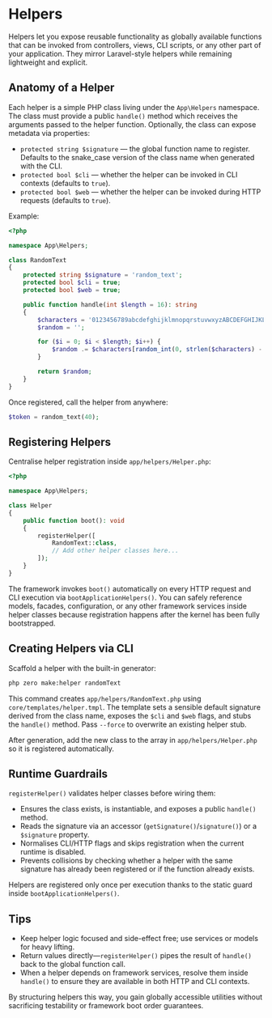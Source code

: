 # Helpers

Helpers let you expose reusable functionality as globally available functions that can be invoked from controllers, views, CLI scripts, or any other part of your application. They mirror Laravel-style helpers while remaining lightweight and explicit.

## Anatomy of a Helper

Each helper is a simple PHP class living under the `App\Helpers` namespace. The class must provide a public `handle()` method which receives the arguments passed to the helper function. Optionally, the class can expose metadata via properties:

- `protected string $signature` — the global function name to register. Defaults to the snake_case version of the class name when generated with the CLI.
- `protected bool $cli` — whether the helper can be invoked in CLI contexts (defaults to `true`).
- `protected bool $web` — whether the helper can be invoked during HTTP requests (defaults to `true`).

Example:

```php
<?php

namespace App\Helpers;

class RandomText
{
    protected string $signature = 'random_text';
    protected bool $cli = true;
    protected bool $web = true;

    public function handle(int $length = 16): string
    {
        $characters = '0123456789abcdefghijklmnopqrstuvwxyzABCDEFGHIJKLMNOPQRSTUVWXYZ';
        $random = '';

        for ($i = 0; $i < $length; $i++) {
            $random .= $characters[random_int(0, strlen($characters) - 1)];
        }

        return $random;
    }
}
```

Once registered, call the helper from anywhere:

```php
$token = random_text(40);
```

## Registering Helpers

Centralise helper registration inside `app/helpers/Helper.php`:

```php
<?php

namespace App\Helpers;

class Helper
{
    public function boot(): void
    {
        registerHelper([
            RandomText::class,
            // Add other helper classes here...
        ]);
    }
}
```

The framework invokes `boot()` automatically on every HTTP request and CLI execution via `bootApplicationHelpers()`. You can safely reference models, facades, configuration, or any other framework services inside helper classes because registration happens after the kernel has been fully bootstrapped.

## Creating Helpers via CLI

Scaffold a helper with the built-in generator:

```bash
php zero make:helper randomText
```

This command creates `app/helpers/RandomText.php` using `core/templates/helper.tmpl`. The template sets a sensible default signature derived from the class name, exposes the `$cli` and `$web` flags, and stubs the `handle()` method. Pass `--force` to overwrite an existing helper stub.

After generation, add the new class to the array in `app/helpers/Helper.php` so it is registered automatically.

## Runtime Guardrails

`registerHelper()` validates helper classes before wiring them:

- Ensures the class exists, is instantiable, and exposes a public `handle()` method.
- Reads the signature via an accessor (`getSignature()`/`signature()`) or a `$signature` property.
- Normalises CLI/HTTP flags and skips registration when the current runtime is disabled.
- Prevents collisions by checking whether a helper with the same signature has already been registered or if the function already exists.

Helpers are registered only once per execution thanks to the static guard inside `bootApplicationHelpers()`.

## Tips

- Keep helper logic focused and side-effect free; use services or models for heavy lifting.
- Return values directly—`registerHelper()` pipes the result of `handle()` back to the global function call.
- When a helper depends on framework services, resolve them inside `handle()` to ensure they are available in both HTTP and CLI contexts.

By structuring helpers this way, you gain globally accessible utilities without sacrificing testability or framework boot order guarantees.
